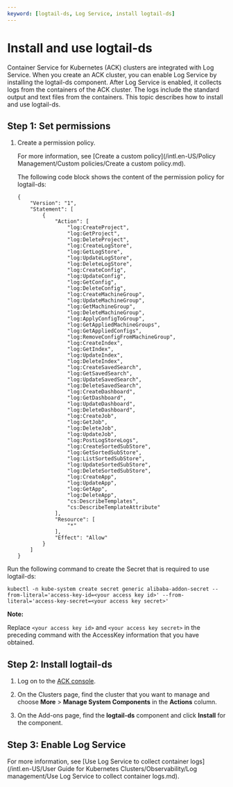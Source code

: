 ```yaml
---
keyword: [logtail-ds, Log Service, install logtail-ds]
---
```


# Install and use logtail-ds

Container Service for Kubernetes \(ACK\) clusters are integrated with Log Service. When you create an ACK cluster, you can enable Log Service by installing the logtail-ds component. After Log Service is enabled, it collects logs from the containers of the ACK cluster. The logs include the standard output and text files from the containers. This topic describes how to install and use logtail-ds.

## Step 1: Set permissions

1.  Create a permission policy.

    For more information, see [Create a custom policy](/intl.en-US/Policy Management/Custom policies/Create a custom policy.md).

    The following code block shows the content of the permission policy for logtail-ds:

    ```
    {
        "Version": "1",
        "Statement": [
            {
                "Action": [
                    "log:CreateProject",
                    "log:GetProject",
                    "log:DeleteProject",
                    "log:CreateLogStore",
                    "log:GetLogStore",
                    "log:UpdateLogStore",
                    "log:DeleteLogStore",
                    "log:CreateConfig",
                    "log:UpdateConfig",
                    "log:GetConfig",
                    "log:DeleteConfig",
                    "log:CreateMachineGroup",
                    "log:UpdateMachineGroup",
                    "log:GetMachineGroup",
                    "log:DeleteMachineGroup",
                    "log:ApplyConfigToGroup",
                    "log:GetAppliedMachineGroups",
                    "log:GetAppliedConfigs",
                    "log:RemoveConfigFromMachineGroup",
                    "log:CreateIndex",
                    "log:GetIndex",
                    "log:UpdateIndex",
                    "log:DeleteIndex",
                    "log:CreateSavedSearch",
                    "log:GetSavedSearch",
                    "log:UpdateSavedSearch",
                    "log:DeleteSavedSearch",
                    "log:CreateDashboard",
                    "log:GetDashboard",
                    "log:UpdateDashboard",
                    "log:DeleteDashboard",
                    "log:CreateJob",
                    "log:GetJob",
                    "log:DeleteJob",
                    "log:UpdateJob",
                    "log:PostLogStoreLogs",
                    "log:CreateSortedSubStore",
                    "log:GetSortedSubStore",
                    "log:ListSortedSubStore",
                    "log:UpdateSortedSubStore",
                    "log:DeleteSortedSubStore",
                    "log:CreateApp",
                    "log:UpdateApp",
                    "log:GetApp",
                    "log:DeleteApp",
                    "cs:DescribeTemplates",
                    "cs:DescribeTemplateAttribute"
                ],
                "Resource": [
                    "*"
                ],
                "Effect": "Allow"
            }
        ]
    }
    ```


Run the following command to create the Secret that is required to use logtail-ds:

```
kubectl -n kube-system create secret generic alibaba-addon-secret --from-literal='access-key-id=<your access key id>' --from-literal='access-key-secret=<your access key secret>'
```

**Note:**

Replace `<your access key id>` and `<your access key secret>` in the preceding command with the AccessKey information that you have obtained.

## Step 2: Install logtail-ds

1.  Log on to the [ACK console](https://cs.console.aliyun.com).

2.  On the Clusters page, find the cluster that you want to manage and choose **More** \> **Manage System Components** in the **Actions** column.

3.  On the Add-ons page, find the **logtail-ds** component and click **Install** for the component.


## Step 3: Enable Log Service

For more information, see [Use Log Service to collect container logs](/intl.en-US/User Guide for Kubernetes Clusters/Observability/Log management/Use Log Service to collect container logs.md).


